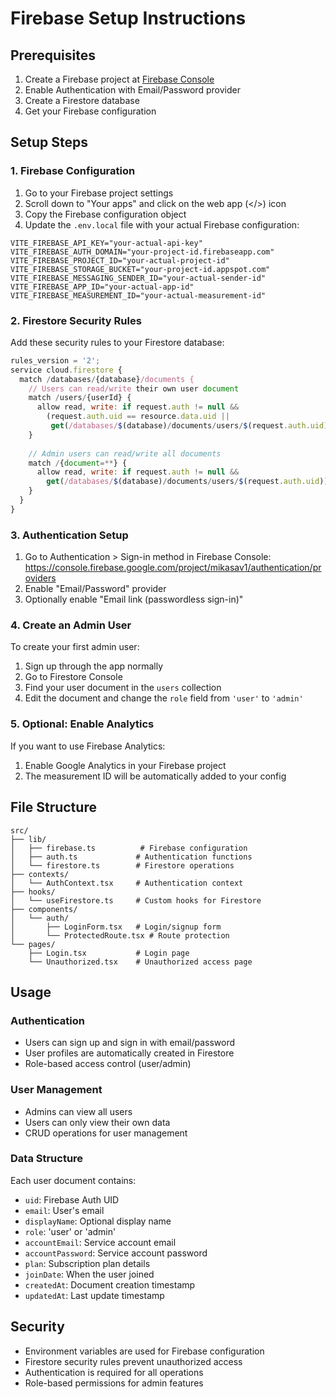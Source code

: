 # Firebase Setup Instructions

## Prerequisites

1. Create a Firebase project at [Firebase Console](https://console.firebase.google.com/)
2. Enable Authentication with Email/Password provider
3. Create a Firestore database
4. Get your Firebase configuration

## Setup Steps

### 1. Firebase Configuration

1. Go to your Firebase project settings
2. Scroll down to "Your apps" and click on the web app (</>) icon
3. Copy the Firebase configuration object
4. Update the `.env.local` file with your actual Firebase configuration:

```env
VITE_FIREBASE_API_KEY="your-actual-api-key"
VITE_FIREBASE_AUTH_DOMAIN="your-project-id.firebaseapp.com"
VITE_FIREBASE_PROJECT_ID="your-actual-project-id"
VITE_FIREBASE_STORAGE_BUCKET="your-project-id.appspot.com"
VITE_FIREBASE_MESSAGING_SENDER_ID="your-actual-sender-id"
VITE_FIREBASE_APP_ID="your-actual-app-id"
VITE_FIREBASE_MEASUREMENT_ID="your-actual-measurement-id"
```

### 2. Firestore Security Rules

Add these security rules to your Firestore database:

```javascript
rules_version = '2';
service cloud.firestore {
  match /databases/{database}/documents {
    // Users can read/write their own user document
    match /users/{userId} {
      allow read, write: if request.auth != null && 
        (request.auth.uid == resource.data.uid || 
         get(/databases/$(database)/documents/users/$(request.auth.uid)).data.role == 'admin');
    }
    
    // Admin users can read/write all documents
    match /{document=**} {
      allow read, write: if request.auth != null && 
        get(/databases/$(database)/documents/users/$(request.auth.uid)).data.role == 'admin';
    }
  }
}
```

### 3. Authentication Setup

1. Go to Authentication > Sign-in method in Firebase Console: https://console.firebase.google.com/project/mikasav1/authentication/providers
2. Enable "Email/Password" provider
3. Optionally enable "Email link (passwordless sign-in)"

### 4. Create an Admin User

To create your first admin user:

1. Sign up through the app normally
2. Go to Firestore Console
3. Find your user document in the `users` collection
4. Edit the document and change the `role` field from `'user'` to `'admin'`

### 5. Optional: Enable Analytics

If you want to use Firebase Analytics:
1. Enable Google Analytics in your Firebase project
2. The measurement ID will be automatically added to your config

## File Structure

```
src/
├── lib/
│   ├── firebase.ts          # Firebase configuration
│   ├── auth.ts             # Authentication functions
│   └── firestore.ts        # Firestore operations
├── contexts/
│   └── AuthContext.tsx     # Authentication context
├── hooks/
│   └── useFirestore.ts     # Custom hooks for Firestore
├── components/
│   └── auth/
│       ├── LoginForm.tsx   # Login/signup form
│       └── ProtectedRoute.tsx # Route protection
└── pages/
    ├── Login.tsx           # Login page
    └── Unauthorized.tsx    # Unauthorized access page
```

## Usage

### Authentication
- Users can sign up and sign in with email/password
- User profiles are automatically created in Firestore
- Role-based access control (user/admin)

### User Management
- Admins can view all users
- Users can only view their own data
- CRUD operations for user management

### Data Structure
Each user document contains:
- `uid`: Firebase Auth UID
- `email`: User's email
- `displayName`: Optional display name
- `role`: 'user' or 'admin'
- `accountEmail`: Service account email
- `accountPassword`: Service account password
- `plan`: Subscription plan details
- `joinDate`: When the user joined
- `createdAt`: Document creation timestamp
- `updatedAt`: Last update timestamp

## Security

- Environment variables are used for Firebase configuration
- Firestore security rules prevent unauthorized access
- Authentication is required for all operations
- Role-based permissions for admin features
